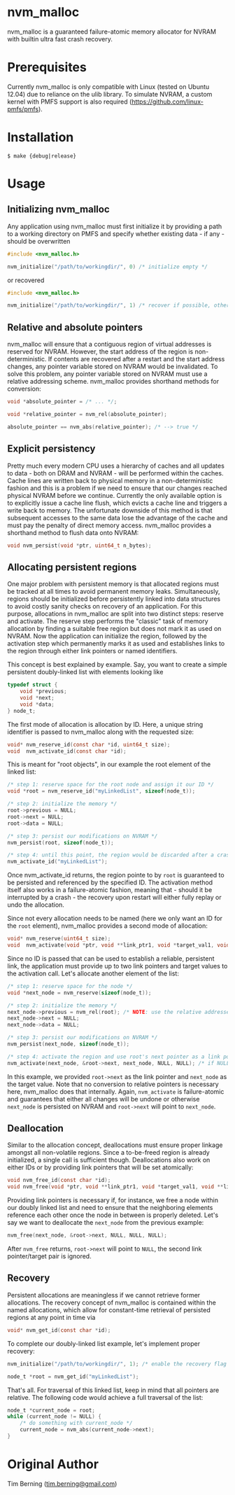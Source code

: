 nvm_malloc
==========

nvm_malloc is a guaranteed failure-atomic memory allocator for NVRAM with builtin ultra fast crash recovery.

# Prerequisites

Currently nvm_malloc is only compatible with Linux (tested on Ubuntu 12.04) due to reliance on the ulib library. To simulate NVRAM, a custom kernel with PMFS support is also required (https://github.com/linux-pmfs/pmfs).

# Installation

    $ make {debug|release}

# Usage

## Initializing nvm_malloc

Any application using nvm_malloc must first initialize it by providing a path to a working directory on PMFS and specify whether existing data - if any - should be overwritten

```c
#include <nvm_malloc.h>

nvm_initialize("/path/to/workingdir/", 0) /* initialize empty */
```

or recovered

```c
#include <nvm_malloc.h>

nvm_initialize("/path/to/workingdir/", 1) /* recover if possible, otherwise initialize empty */
```

## Relative and absolute pointers

nvm_malloc will ensure that a contiguous region of virtual addresses is reserved for NVRAM. However, the start address of the region is non-deterministic. If contents are recovered after a restart and the start address changes, any pointer variable stored on NVRAM would be invalidated. To solve this problem, any pointer variable stored on NVRAM must use a relative addressing scheme. nvm_malloc provides shorthand methods for conversion:

```c
void *absolute_pointer = /* ... */;

void *relative_pointer = nvm_rel(absolute_pointer);

absolute_pointer == nvm_abs(relative_pointer); /* --> true */
```

## Explicit persistency

Pretty much every modern CPU uses a hierarchy of caches and all updates to data - both on DRAM and NVRAM - will be performed within the caches. Cache lines are written back to physical memory in a non-deterministic fashion and this is a problem if we need to ensure that our changes reached physical NVRAM before we continue. Currently the only available option is to explicitly issue a cache line flush, which evicts a cache line and triggers a write back to memory. The unfortunate downside of this method is that subsequent accesses to the same data lose the advantage of the cache and must pay the penalty of direct memory access. nvm_malloc provides a shorthand method to flush data onto NVRAM:

```c
void nvm_persist(void *ptr, uint64_t n_bytes);
```

## Allocating persistent regions

One major problem with persistent memory is that allocated regions must be tracked at all times to avoid permanent memory leaks. Simultaneously, regions should be initialized before persistently linked into data structures to avoid costly sanity checks on recovery of an application. For this purpose, allocations in nvm_malloc are split into two distinct steps: reserve and activate. The reserve step performs the "classic" task of memory allocation by finding a suitable free region but does not mark it as used on NVRAM. Now the application can initialize the region, followed by the activation step which permanently marks it as used and establishes links to the region through either link pointers or named identifiers.

This concept is best explained by example. Say, you want to create a simple persistent doubly-linked list with elements looking like

```c
typedef struct {
    void *previous;
    void *next;
    void *data;
} node_t;
```

The first mode of allocation is allocation by ID. Here, a unique string identifier is passed to nvm_malloc along with the requested size:

```c
void* nvm_reserve_id(const char *id, uint64_t size);
void  nvm_activate_id(const char *id);
```

This is meant for "root objects", in our example the root element of the linked list:


```c
/* step 1: reserve space for the root node and assign it our ID */
void *root = nvm_reserve_id("myLinkedList", sizeof(node_t));

/* step 2: initialize the memory */
root->previous = NULL;
root->next = NULL;
root->data = NULL;

/* step 3: persist our modifications on NVRAM */
nvm_persist(root, sizeof(node_t));

/* step 4: until this point, the region would be discarded after a crash, so we need to activate it */
nvm_activate_id("myLinkedList");
```

Once nvm_activate_id returns, the region pointe to by ```root``` is guaranteed to be persisted and referenced by the specified ID. The activation method itself also works in a failure-atomic fashion, meaning that - should it be interrupted by a crash - the recovery upon restart will either fully replay or undo the allocation.

Since not every allocation needs to be named (here we only want an ID for the ```root``` element), nvm_malloc provides a second mode of allocation:

```c
void* nvm_reserve(uint64_t size);
void  nvm_activate(void *ptr, void **link_ptr1, void *target_val1, void **link_ptr2, void *target_val2)
```

Since no ID is passed that can be used to establish a reliable, persistent link, the application must provide up to two link pointers and target values to the activation call. Let's allocate another element of the list:

```c
/* step 1: reserve space for the node */
void *next_node = nvm_reserve(sizeof(node_t));

/* step 2: initialize the memory */
next_node->previous = nvm_rel(root); /* NOTE: use the relative addresses whenever storing pointers */
next_node->next = NULL;
next_node->data = NULL;

/* step 3: persist our modifications on NVRAM */
nvm_persist(next_node, sizeof(node_t));

/* step 4: activate the region and use root's next pointer as a link pointer */
nvm_activate(next_node, &root->next, next_node, NULL, NULL); /* if NULL is used for link_ptr1 or link_ptr2, it will be ignored */
```

In this example, we provided ```root->next``` as the link pointer and ```next_node``` as the target value. Note that no conversion to relative pointers is necessary here, nvm_malloc does that internally. Again, ```nvm_activate``` is failure-atomic and guarantees that either all changes will be undone or otherwise ```next_node``` is persisted on NVRAM and ```root->next``` will point to ```next_node```.

## Deallocation

Similar to the allocation concept, deallocations must ensure proper linkage amongst all non-volatile regions. Since a to-be-freed region is already initialized, a single call is sufficient though. Deallocations also work on either IDs or by providing link pointers that will be set atomically:

```c
void nvm_free_id(const char *id);
void nvm_free(void *ptr, void **link_ptr1, void *target_val1, void **link_ptr2, void *target_val2);
```

Providing link pointers is necessary if, for instance, we free a node within our doubly linked list and need to ensure that the neighboring elements reference each other once the node in between is properly deleted. Let's say we want to deallocate the ```next_node``` from the previous example:

```c
nvm_free(next_node, &root->next, NULL, NULL, NULL);
```

After ```nvm_free``` returns, ```root->next``` will point to ```NULL```, the second link pointer/target pair is ignored.

## Recovery

Persistent allocations are meaningless if we cannot retrieve former allocations. The recovery concept of nvm_malloc is contained within the named allocations, which allow for constant-time retrieval of persisted regions at any point in time via

```c
void* nvm_get_id(const char *id);
```

To complete our doubly-linked list example, let's implement proper recovery:

```c
nvm_initialize("/path/to/workingdir/", 1); /* enable the recovery flag */

node_t *root = nvm_get_id("myLinkedList");
```

That's all. For traversal of this linked list, keep in mind that all pointers are relative. The following code would achieve a full traversal of the list:

```c
node_t *current_node = root;
while (current_node != NULL) {
    /* do something with current_node */
    current_node = nvm_abs(current_node->next);
}
```

# Original Author

Tim Berning (tim.berning@gmail.com)
